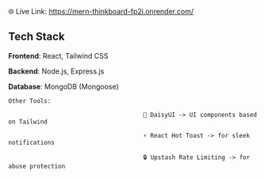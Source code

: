 🌐 Live Link: https://mern-thinkboard-fp2i.onrender.com/

## Tech Stack

**Frontend**: React, Tailwind CSS

**Backend**: Node.js, Express.js

**Database**: MongoDB (Mongoose)

`Other Tools:`

                                          🎨 DaisyUI -> UI components based on Tailwind
                                          
                                          ⚡ React Hot Toast -> for sleek notifications
                                          
                                          🔒 Upstash Rate Limiting -> for abuse protection
